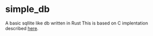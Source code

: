 # simple_db
A basic sqllite like db written in Rust
This is based on C implentation described [here](https://cstack.github.io/db_tutorial/).
